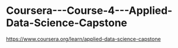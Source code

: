 # Coursera---Course-4---Applied-Data-Science-Capstone
https://www.coursera.org/learn/applied-data-science-capstone
